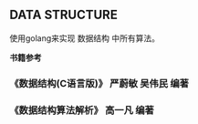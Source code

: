 ## DATA STRUCTURE  

使用golang来实现 数据结构 中所有算法。

**书籍参考**  


### 《数据结构(C语言版)》 严蔚敏 吴伟民 编著


### 《数据结构算法解析》 高一凡 编著



